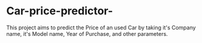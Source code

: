 # Car-price-predictor-
This project aims to predict the Price of an used Car by taking it's Company name, it's Model name, Year of Purchase, and other parameters.
